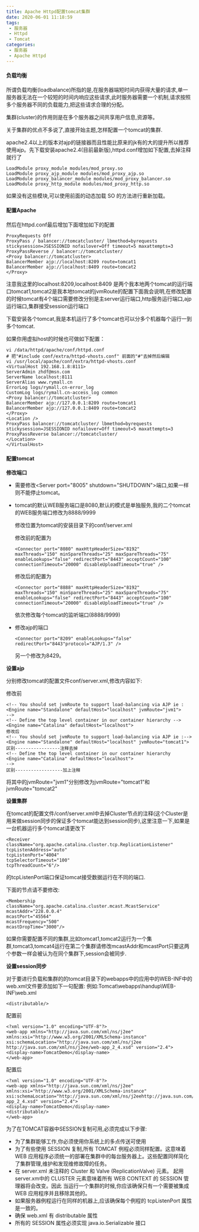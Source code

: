 ```yaml
---
title: Apache Httpd配置tomcat集群
date: 2020-06-01 11:18:59
tags:
 - 服务器
 - Httpd
 - Tomcat
categories:
 - 服务器
 - Apache Httpd
---
```


#### 负载均衡

所谓负载均衡(loadbalance)所指的是,在服务器端短时间内获得大量的请求,单一服务器无法在一个较短的时间内响应这些请求,此时服务器需要一个机制,请求按照多个服务器不同的负载能力,把这些请求合理的分配。

<!--more-->

集群(cluster)的作用则是在多个服务器之间共享用户信息,资源等。

关于集群的优点不多说了,直接开始主题,怎样配置一个tomcat的集群.

apache2.4以上的版本对ajp的链接器而且性能比原来的jk有的大的提升所以推荐使用ajp。先下载安装apache2.4(目前最新版),httpd.conf增加如下配置,去掉注释就行了

```
LoadModule proxy_module modules/mod_proxy.so
LoadModule proxy_ajp_module modules/mod_proxy_ajp.so
LoadModule proxy_balancer_module modules/mod_proxy_balancer.so
LoadModule proxy_http_module modules/mod_proxy_http.so
```

如果没有这些模块,可以使用前面的动态加载 SO 的方法进行重新加载。

#### 配置Apache

然后在httpd.conf最后增加下面增加如下的配置

```
ProxyRequests Off
ProxyPass / balancer://tomcatcluster/ lbmethod=byrequests
stickysession=JSESSIONID nofailover=Off timeout=5 maxattempts=3
ProxyPassReverse / balancer://tomcatcluster/
<Proxy balancer://tomcatcluster>
BalancerMember ajp://localhost:8209 route=tomcat1
BalancerMember ajp://localhost:8409 route=tomcat2
</Proxy>
```

注意我这里的localhost:8209,localhost:8409 是两个我本地两个tomcat的运行端口tomcat1,tomcat2是我本地tomcat的jvmRoute的配置下面我会说明,在修改配置的时候tomcat有4个端口需要修改分别是主server运行端口,http服务运行端口,ajp运行端口,集群接受session运行端口

下载安装各个tomcat,我是本机运行了多个tomcat也可以分多个机器每个运行一到多个tomcat.

如果你用虚拟host的时候也可做如下配置：

```
vi /data/httpd/apache/conf/httpd.conf
# 把"#include conf/extra/httpd-vhosts.conf" 前面的"#"去掉然后编辑
vi /usr/local/apache/conf/extra/httpd-vhosts.conf
<VirtualHost 192.168.1.8:8111>
ServerAdmin zhdf@msn.com
ServerName localhost:8111
ServerAlias www.rymall.cn
ErrorLog logs/rymall.cn-error_log
CustomLog logs/rymall.cn-access_log common
<Proxy balancer://tomcatcluster>
BalancerMember ajp://127.0.0.1:8209 route=tomcat1
BalancerMember ajp://127.0.0.1:8409 route=tomcat2
</Proxy>
<Location />
ProxyPass balancer://tomcatcluster/ lbmethod=byrequests
stickysession=JSESSIONID nofailover=Off timeout=5 maxattempts=3
ProxyPassReverse balancer://tomcatcluster/
</Location>
</VirtualHost>
```

#### 配置tomcat

**修改端口**

- 需要修改<Server port="8005" shutdown="SHUTDOWN"\>端口,如果一样则不能停止tomcat。

- tomcat的默认WEB服务端口是8080,默认的模式是单独服务,我的二个tomcat的WEB服务端口修改为8888/9999

  修改位置为tomcat的安装目录下的conf/server.xml

  修改前的配置为

  ```
  <Connector port="8080" maxHttpHeaderSize="8192"
  maxThreads="150" minSpareThreads="25" maxSpareThreads="75"
  enableLookups="false" redirectPort="8443" acceptCount="100"
  connectionTimeout="20000" disableUploadTimeout="true" />
  ```

  修改后的配置为

  ```
  <Connector port="8888" maxHttpHeaderSize="8192"
  maxThreads="150" minSpareThreads="25" maxSpareThreads="75"
  enableLookups="false" redirectPort="8443" acceptCount="100"
  connectionTimeout="20000" disableUploadTimeout="true" />
  ```

  依次修改每个tomcat的监听端口(8888/9999)

- 修改ajp的端口

  ```
  <Connector port="8209" enableLookups="false" redirectPort="8443"protocol="AJP/1.3" />
  ```


  另一个修改为8429。

**设置ajp**

分别修改tomcat的配置文件conf/server.xml,修改内容如下:

修改前

```
<!-- You should set jvmRoute to support load-balancing via AJP ie :
<Engine name="Standalone" defaultHost="localhost" jvmRoute="jvm1">
-->
<!-- Define the top level container in our container hierarchy -->
<Engine name="Catalina" defaultHost="localhost">
修改后
<!-- You should set jvmRoute to support load-balancing via AJP ie :-->
<Engine name="Standalone" defaultHost="localhost" jvmRoute="tomcat1">
区别-----------------注释去掉
<!-- Define the top level container in our container hierarchy
<Engine name="Catalina" defaultHost="localhost">
-->
区别------------------加上注释
```

将其中的jvmRoute="jvm1"分别修改为jvmRoute="tomcat1"和jvmRoute="tomcat2"

**设置集群**

在tomcat的配置文件/conf/server.xml中去掉Cluster节点的注释(这个Cluster是用来做session同步的保证多个tomcat能达到session同步),这里注意一下,如果是一台机器运行多个tomcat请更改下

```
<Receiver
className="org.apache.catalina.cluster.tcp.ReplicationListener"
tcpListenAddress="auto"
tcpListenPort="4004"
tcpSelectorTimeout="100"
tcpThreadCount="6"/>
```

的tcpListenPort端口保证tomcat接受数据运行在不同的端口.

下面的节点请不要修改:

```
<Membership
className="org.apache.catalina.cluster.mcast.McastService"
mcastAddr="228.0.0.4"
mcastPort="45564"
mcastFrequency="500"
mcastDropTime="3000"/>
```

如果你需要配置不同的集群,比如tomcat1,tomcat2运行为一个集群,tomcat3,tomcat4运行在第二个集群请修改mcastAddr和mcastPort只要这两个参数一样会被认为在同个集群下,session会被同步.

**设置session同步**

对于要进行负载和集群的的tomcat目录下的webapps中的应用中的WEB-INF中的web.xml文件要添加如下一句配置:
例如:Tomcat\webapps\handup\WEB-INF\web.xml

```
<distributable/>
```

配置前

```
<?xml version="1.0" encoding="UTF-8"?>
<web-app xmlns="http://java.sun.com/xml/ns/j2ee"
xmlns:xsi="http://www.w3.org/2001/XMLSchema-instance"
xsi:schemaLocation="http://java.sun.com/xml/ns/j2ee
http://java.sun.com/xml/ns/j2ee/web-app_2_4.xsd" version="2.4">
<display-name>TomcatDemo</display-name>
</web-app>
```

配置后

```
<?xml version="1.0" encoding="UTF-8"?>
<web-app xmlns="http://java.sun.com/xml/ns/j2ee"
xmlns:xsi="http://www.w3.org/2001/XMLSchema-instance"
xsi:schemaLocation="http://java.sun.com/xml/ns/j2eehttp://java.sun.com/xml/ns/j2ee/web-app_2_4.xsd" version="2.4">
<display-name>TomcatDemo</display-name>
<distributable/>
</web-app>
```

为了在TOMCAT容器中SESSION复制可用,必须完成以下步骤:

- 为了集群能够工作,你必须使用你系统上的多点传送可使用
- 为了有些使用 SESSION 复制,所有 TOMCAT 例程必须同样配置。这意味着WEB 应用程序必须统一的部署在集群中的每台服务器上。这些配置同样简化了集群管理,维护和发现维修故障的任务。
- 在 server.xml 未注释的 Cluster 和 Valve (ReplicationValve) 元素。
  起用 server.xm中的 CLUSTER 元素意味着所有 WEB CONTEXT 的 SESSION 管理器将会改变。因此 当运行一个集群的时候,你应该确保只有一个需要被集成 WEB 应用程序并且移除其他的。
- 如果服务器例程运行在同样的机器上,应该确保每个例程的 tcpListenPort 属性是一致的。
- 确保 web.xml 有 distributable 属性
- 所有的 SESSION 属性必须实现 java.io.Serializable 接口

